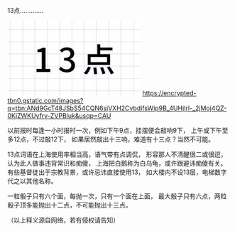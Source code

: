 13点………….

![13点](https://github.com/ywangnccu/ywang/blob/main/images/13.jpg)
https://encrypted-tbn0.gstatic.com/images?q=tbn:ANd9GcT48JSbS54CQN6sjVXH2CvbdifsWip9B_4UHjIrl-_2jMoj4QZ-0KjZWKUyfrv-ZVPBluk&usqp=CAU

以前报时每逢一小时报时一次，例如下午9点，挂摆便会敲响9下，
上午或下午至多12点，不过敲12下，
如果居然敲出十三响，难道有十三点？当然不可能。

13点词语在上海使用率相当高，语气带有点调侃，
形容那人不清醒很二或很逗，认为此人做事违背常识和痴傻，
上海把白鹅称为白乌龟，或许跟避讳痴傻有关。
有些基督徒出于宗教背景，或许忌讳直接使用13，
如大楼内不设13层，电梯数字代之以其他名称。

一粒骰子只有六个面，每抛一次，只有一个面在上面，
最大骰子只有六点，两粒骰子顶多能抛出十二点，不可能抛出十三点。

（以上释义源自网络，若有侵权请告知）
